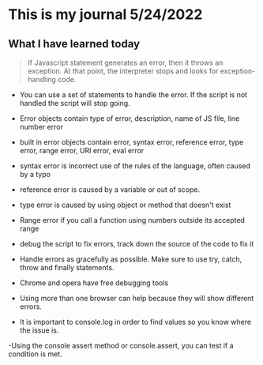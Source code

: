 # This is my journal 5/24/2022

## What I have learned today

> If Javascript statement generates an error, then it throws an exception. At that point, the interpreter stops and looks for exception-handling code. 

- You can use a set of statements to handle the error. If the script is not handled the script will stop going.

- Error objects contain type of error, description, name of JS file, line number error

- built in error objects contain error, syntax error, reference error, type error, range error, URI error, eval error

- syntax error is incorrect use of the rules of the language, often caused by a typo

- reference error is caused by a variable or out of scope.

- type error is caused by using object or method that doesn't exist

- Range error if you call a function using numbers outside its accepted range

- debug the script to fix errors, track down the source of the code to fix it

- Handle errors as gracefully as possible. Make sure to use try, catch, throw and finally statements.

- Chrome and opera have free debugging tools

- Using more than one browser can help because they will show different errors.

- It is important to console.log in order to find values so you know where the issue is.

-Using the console assert method or console.assert, you can test if a condition is met.